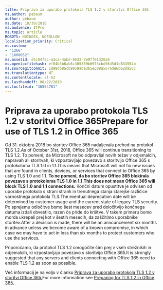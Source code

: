 ```yaml
---
title: Priprava za uporabo protokola TLS 1.2 v storitvi Office 365
ms.author: pebaum
author: pebaum
ms.date: 10/30/2018
ms.audience: ITPro
ms.topic: article
ROBOTS: NOINDEX, NOFOLLOW
localization_priority: Critical
ms.custom:
- "1266"
- "1600052"
ms.assetid: d5c84f5c-a3ca-4abd-8633-7e9ff01328a9
ms.openlocfilehash: ef04b5b6ab6c365359b6973cbd56d5d1e833554b
ms.sourcegitcommit: 1d98db8acb9959aba3b5e308a567ade6b62da56c
ms.translationtype: HT
ms.contentlocale: sl-SI
ms.lasthandoff: 08/22/2019
ms.locfileid: "36554781"
---
```

# <a name="prepare-for-use-of-tls-12-in-office-365"></a><span data-ttu-id="5f4d6-102">Priprava za uporabo protokola TLS 1.2 v storitvi Office 365</span><span class="sxs-lookup"><span data-stu-id="5f4d6-102">Prepare for use of TLS 1.2 in Office 365</span></span>

<span data-ttu-id="5f4d6-103">Od 31. oktobra 2018 bo storitev Office 365 nadaljevala prehod na protokol TLS 1.2.</span><span class="sxs-lookup"><span data-stu-id="5f4d6-103">As of October 31st, 2018, Office 365 will continue transitioning to TLS 1.2.</span></span> <span data-ttu-id="5f4d6-104">To pomeni, da Microsoft ne bo odpravljal novih težav v odjemalcih, napravah ali storitvah, ki vzpostavljajo povezavo s storitvijo Office 365 s protokoloma TLS 1.0 in 1.1.</span><span class="sxs-lookup"><span data-stu-id="5f4d6-104">This means that Microsoft will not fix new issues that are found in clients, devices, or services that connect to Office 365 by using TLS 1.0 and 1.1.</span></span> <span data-ttu-id="5f4d6-105">**To ne pomeni, da bo storitev Office 365 blokirala povezave s protokoloma TLS 1.0 in 1.1.**</span><span class="sxs-lookup"><span data-stu-id="5f4d6-105">**This does not mean Office 365 will block TLS 1.0 and 1.1 connections.**</span></span> <span data-ttu-id="5f4d6-106">Končni datum opustitve je odvisen od uporabe protokola s strani strank in trenutnega stanja starejše različice varnostnega protokola TLS.</span><span class="sxs-lookup"><span data-stu-id="5f4d6-106">The eventual deprecation date will be determined by customer usage and the current state of legacy TLS security.</span></span> <span data-ttu-id="5f4d6-107">Po sprejemu odločitve bomo šest mesecev pred določitvijo končnega datuma izdali obvestilo, razen če pride do kršitve. V takem primeru bomo morda ukrepali prej kot v šestih mesecih, da zaščitimo uporabnike storitev.</span><span class="sxs-lookup"><span data-stu-id="5f4d6-107">After a decision is made, there will be an announcement six months in advance unless we become aware of a known compromise, in which case we may have to act in less than six months to protect customers who use the services.</span></span>
  
<span data-ttu-id="5f4d6-108">Priporočamo, da protokol TLS 1.2 omogočite čim prej v vseh strežnikih in odjemalcih, ki vzpostavljajo povezavo s storitvijo Office 365.</span><span class="sxs-lookup"><span data-stu-id="5f4d6-108">It is strongly suggested that any servers and clients connecting with Office 365 need to enable TLS 1.2 as soon as possible.</span></span>
  
<span data-ttu-id="5f4d6-109">Več informacij je na voljo v članku [Priprava za uporabo protokola TLS 1.2 v storitvi Office 365.](https://support.microsoft.com/help/4057306/preparing-for-tls-1-2-in-office-365)</span><span class="sxs-lookup"><span data-stu-id="5f4d6-109">For more information see [Preparing for TLS 1.2 in Office 365.](https://support.microsoft.com/help/4057306/preparing-for-tls-1-2-in-office-365)</span></span>
  